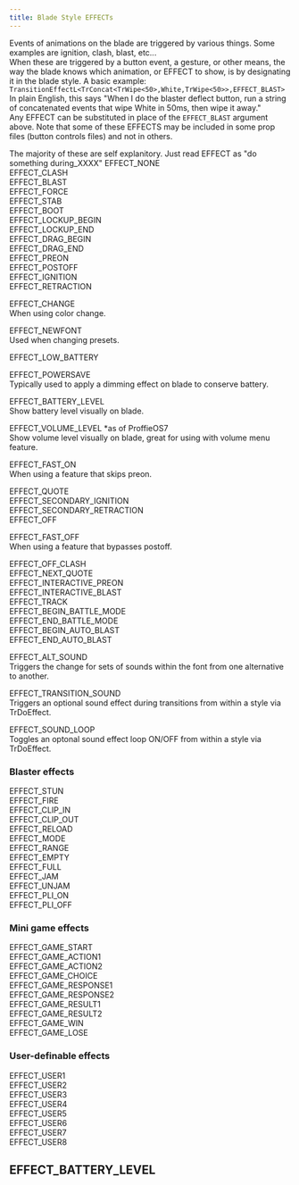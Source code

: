 ```yaml
---
title: Blade Style EFFECTs
---
```


Events of animations on the blade are triggered by various things. Some examples are ignition, clash, blast, etc...  
When these are triggered by a button event, a gesture, or other means, the way the blade knows which animation, or EFFECT to show, is by designating it in the blade style.
A basic example:  
`TransitionEffectL<TrConcat<TrWipe<50>,White,TrWipe<50>>,EFFECT_BLAST>`  
In plain English, this says "When I do the blaster deflect button, run a string of concatenated events that wipe White in 50ms, then wipe it away."  
Any EFFECT can be substituted in place of the `EFFECT_BLAST` argument above.
Note that some of these EFFECTS may be included in some prop files (button controls files) and not in others.

The majority of these are self explanitory. 
Just read EFFECT as "do something during_XXXX"
EFFECT_NONE  
EFFECT_CLASH  
EFFECT_BLAST  
EFFECT_FORCE  
EFFECT_STAB  
EFFECT_BOOT  
EFFECT_LOCKUP_BEGIN  
EFFECT_LOCKUP_END  
EFFECT_DRAG_BEGIN  
EFFECT_DRAG_END  
EFFECT_PREON  
EFFECT_POSTOFF  
EFFECT_IGNITION  
EFFECT_RETRACTION  

EFFECT_CHANGE  
When using color change.  

EFFECT_NEWFONT  
Used when changing presets.  

EFFECT_LOW_BATTERY  

EFFECT_POWERSAVE  
Typically used to apply a dimming effect on blade to conserve battery.

EFFECT_BATTERY_LEVEL  
Show battery level visually on blade.  

EFFECT_VOLUME_LEVEL  *as of ProffieOS7  
Show volume level visually on blade, great for using with volume menu feature.  

EFFECT_FAST_ON  
When using a feature that skips preon.  

EFFECT_QUOTE  
EFFECT_SECONDARY_IGNITION  
EFFECT_SECONDARY_RETRACTION  
EFFECT_OFF  

EFFECT_FAST_OFF  
When using a feature that bypasses postoff.  

EFFECT_OFF_CLASH  
EFFECT_NEXT_QUOTE  
EFFECT_INTERACTIVE_PREON  
EFFECT_INTERACTIVE_BLAST  
EFFECT_TRACK  
EFFECT_BEGIN_BATTLE_MODE  
EFFECT_END_BATTLE_MODE  
EFFECT_BEGIN_AUTO_BLAST  
EFFECT_END_AUTO_BLAST  

EFFECT_ALT_SOUND  
Triggers the change for sets of sounds within the font from one alternative to another.  

EFFECT_TRANSITION_SOUND  
Triggers an optional sound effect during transitions from within a style via TrDoEffect.  

EFFECT_SOUND_LOOP  
Toggles an optonal sound effect loop ON/OFF from within a style via TrDoEffect.  

### Blaster effects  
EFFECT_STUN  
EFFECT_FIRE  
EFFECT_CLIP_IN  
EFFECT_CLIP_OUT  
EFFECT_RELOAD  
EFFECT_MODE  
EFFECT_RANGE  
EFFECT_EMPTY  
EFFECT_FULL  
EFFECT_JAM  
EFFECT_UNJAM  
EFFECT_PLI_ON  
EFFECT_PLI_OFF  

### Mini game effects  
EFFECT_GAME_START  
EFFECT_GAME_ACTION1  
EFFECT_GAME_ACTION2  
EFFECT_GAME_CHOICE  
EFFECT_GAME_RESPONSE1  
EFFECT_GAME_RESPONSE2  
EFFECT_GAME_RESULT1  
EFFECT_GAME_RESULT2  
EFFECT_GAME_WIN  
EFFECT_GAME_LOSE  

### User-definable effects  
EFFECT_USER1  
EFFECT_USER2  
EFFECT_USER3  
EFFECT_USER4  
EFFECT_USER5  
EFFECT_USER6  
EFFECT_USER7  
EFFECT_USER8  
## EFFECT_BATTERY_LEVEL    
